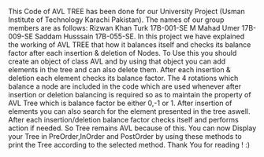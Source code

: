This Code of AVL TREE has been done for our University Project (Usman Institute of Technology Karachi Pakistan).
The names of our group members are as follows:
Rizwan Khan Turk 17B-001-SE
M Mahad Umer 17B-009-SE
Saddam Husssain 17B-055-SE.
In this project we have explained the working of AVL TREE that how it balances itself and checks its balance factor after each insertion
& deletion of Nodes.
To Use this you should create an object of class AVL and by using that object you can add elements in the tree and can also delete them.
After each insertion & deletion each element checks its balance factor.
The 4 rotations which balance a node are included in the code which are used whenever after insertion or deletion balancing is required 
so as to maintain the property of AVL Tree which is balance factor be either 0,-1 or 1.
After insertion of elements you can also search for the element presented in the tree aswell.
After each insertion/deletion balance factor checks itself and performs action if needed.
So Tree remains AVL because of this.
You can now Display your Tree in PreOrder,InOrder and PostOrder by using these methods to print the Tree according to the selected method.
Thank You for reading ! :)

